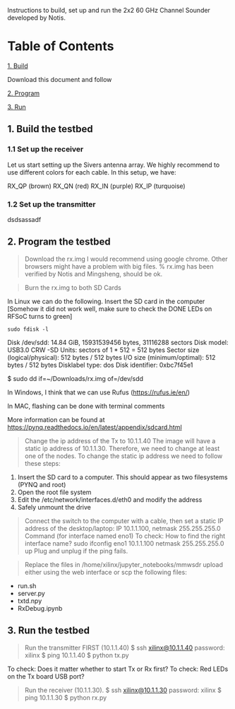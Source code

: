 Instructions to build, set up and run the 2x2 60 GHz Channel Sounder developed by Notis. 

# Table of Contents  

[1. Build](#1-build-the-testbed)

Download this document and follow 

[2. Program](#2-program-the-testbed)

[3. Run](#3-run-the-testbed)

## 1. Build the testbed

### 1.1 Set up the receiver

Let us start setting up the Sivers antenna array. We highly recommend to use different colors for each cable. In this setup, we have: 

RX_QP (brown)
RX_QN (red)
RX_IN (purple)
RX_IP (turquoise)




### 1.2 Set up the transmitter

dsdsassadf

## 2. Program the testbed

> Download the rx.img
I would recommend using google chrome. Other browsers might have a problem with big files.
% rx.img has been verified by Notis and Mingsheng, should be ok.

> Burn the rx.img to both SD Cards

In Linux we can do the following. Insert the SD card in the computer [Somehow it did not work well, make sure to check the DONE LEDs on RFSoC turns to green]

```
sudo fdisk -l
```


Disk /dev/sdd: 14.84 GiB, 15931539456 bytes, 31116288 sectors
Disk model: USB3.0 CRW   -SD
Units: sectors of 1 * 512 = 512 bytes
Sector size (logical/physical): 512 bytes / 512 bytes
I/O size (minimum/optimal): 512 bytes / 512 bytes
Disklabel type: dos
Disk identifier: 0xbc7f45e1

$ sudo dd if=~/Downloads/rx.img of=/dev/sdd 

In Windows, I think that we can use Rufus (https://rufus.ie/en/)

In MAC, flashing can be done with terminal comments

More information can be found at https://pynq.readthedocs.io/en/latest/appendix/sdcard.html

> Change the ip address of the Tx to 10.1.1.40 
The image will have a static ip address of 10.1.1.30. Therefore, we need to change at least one of the nodes. 
To change the static ip address we need to follow these steps:
 1) Insert the SD card to a computer. This should appear as two filesystems (PYNQ and root)
 2) Open the root file system
 3) Edit the /etc/network/interfaces.d/eth0 and modify the address
 4) Safely unmount the drive

> Connect the switch to the computer with a cable, then set a static IP address of the desktop/laptop:
IP 10.1.1.100, netmask 255.255.255.0
Command (for interface named eno1)
To check: How to find the right interface name?
sudo ifconfig eno1 10.1.1.100 netmask 255.255.255.0 up
Plug and unplug if the ping fails.

> Replace the files 
in /home/xilinx/jupyter_notebooks/mmwsdr
upload either using the web interface or scp the following files:
- run.sh
- server.py
- txtd.npy
- RxDebug.ipynb

## 3. Run the testbed

> Run the transmitter FIRST (10.1.1.40)
$ ssh xilinx@10.1.1.40 password: xilinx
$ ping 10.1.1.40
$ python tx.py

To check: Does it matter whether to start Tx or Rx first?
To check: Red LEDs on the Tx board USB port?


> Run the receiver (10.1.1.30). 
$ ssh xilinx@10.1.1.30 password: xilinx
$ ping 10.1.1.30
$ python rx.py
